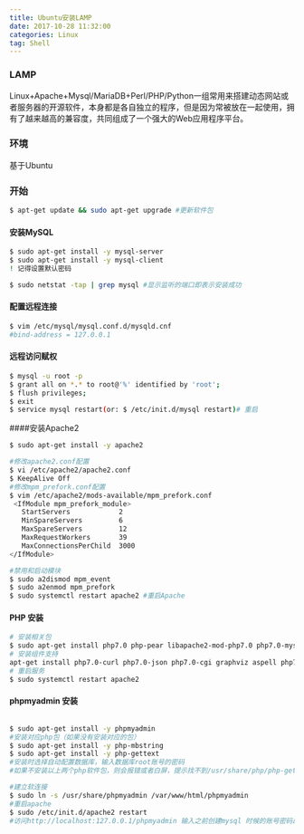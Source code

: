 ```yaml
---
title: Ubuntu安装LAMP
date: 2017-10-28 11:32:00
categories: Linux
tag: Shell
---
```

### LAMP
 Linux+Apache+Mysql/MariaDB+Perl/PHP/Python一组常用来搭建动态网站或者服务器的开源软件，本身都是各自独立的程序，但是因为常被放在一起使用，拥有了越来越高的兼容度，共同组成了一个强大的Web应用程序平台。
### 环境
基于Ubuntu
### 开始

``` bash
$ apt-get update && sudo apt-get upgrade #更新软件包
```
#### 安装MySQL
```bash
$ sudo apt-get install -y mysql-server
$ sudo apt-get install -y mysql-client
! 记得设置默认密码
```


 ``` bash
 $ sudo netstat -tap | grep mysql #显示监听的端口即表示安装成功
 ```

#### 配置远程连接
``` bash
$ vim /etc/mysql/mysql.conf.d/mysqld.cnf
#bind-address = 127.0.0.1
```
#### 远程访问赋权
``` bash
$ mysql -u root -p
$ grant all on *.* to root@'%' identified by 'root';
$ flush privileges;  
$ exit
$ service mysql restart(or: $ /etc/init.d/mysql restart)# 重启
```
####安装Apache2

```bash
$ sudo apt-get install -y apache2
```

``` bash
#修改apache2.conf配置
$ vi /etc/apache2/apache2.conf
$ KeepAlive Off
#修改mpm_prefork.conf配置
$ vim /etc/apache2/mods-available/mpm_prefork.conf
 <IfModule mpm_prefork_module>
   StartServers            2
   MinSpareServers         6
   MaxSpareServers         12
   MaxRequestWorkers       39
   MaxConnectionsPerChild  3000
</IfModule>

#禁用和启动模块
$ sudo a2dismod mpm_event
$ sudo a2enmod mpm_prefork
$ sudo systemctl restart apache2 #重启Apache
```
#### PHP 安装
``` bash
# 安装相关包
$ sudo apt-get install php7.0 php-pear libapache2-mod-php7.0 php7.0-mysql -y
# 安装组件支持
apt-get install php7.0-curl php7.0-json php7.0-cgi graphviz aspell php7.0-pspell php7.0-curl php7.0-gd php7.0-intl php7.0-mysql php7.0-xml php7.0-xmlrpc php7.0-ldap php7.0-zip php7.0-soap php7.0-mbstring php-gettext -y
# 重启服务
$ sudo systemctl restart apache2

```

#### phpmyadmin 安装
``` bash

$ sudo apt-get install -y phpmyadmin
#安装对应php包（如果没有安装对应的包）
$ sudo apt-get install -y php-mbstring
$ sudo apt-get install -y php-gettext
#安装时选择自动配置数据库，输入数据库root账号的密码
#如果不安装以上两个php软件包，则会报错或者白屏，提示找不到/usr/share/php/php-gettext/gettext.inc之类的错误

#建立软连接
$ sudo ln -s /usr/share/phpmyadmin /var/www/html/phpmyadmin
#重启apache
$ sudo /etc/init.d/apache2 restart
#访问http://localhost:127.0.0.1/phpmyadmin 输入之前创建mysql 时候的账号密码即可
```
